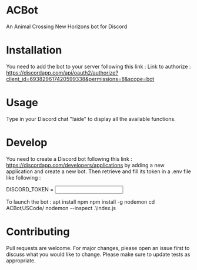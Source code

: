 # ACBot
An Animal Crossing New Horizons bot for Discord

# Installation
You need to add the bot to your server following this link :
Link to authorize : https://discordapp.com/api/oauth2/authorize?client_id=693829617420599338&permissions=8&scope=bot

# Usage 
Type in your Discord chat "!aide" to display all the available functions. 

# Develop
You need to create a Discord bot following this link : https://discordapp.com/developers/applications by adding a new application and create a new bot. 
Then retrieve and fill its token in a .env file like following :

DISCORD_TOKEN = <input your token>

To launch the bot : 
apt install npm
npm install -g nodemon
cd ACBot/JSCode/
nodemon --inspect .\index.js

# Contributing
Pull requests are welcome. For major changes, please open an issue first to discuss what you would like to change.
Please make sure to update tests as appropriate.
